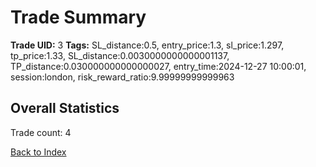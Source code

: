 # Trade Summary

**Trade UID:** 3
**Tags:** SL_distance:0.5, entry_price:1.3, sl_price:1.297, tp_price:1.33, SL_distance:0.0030000000000001137, TP_distance:0.030000000000000027, entry_time:2024-12-27 10:00:01, session:london, risk_reward_ratio:9.99999999999963

## Overall Statistics
Trade count: 4

[Back to Index](index.md)
